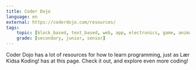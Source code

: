 ```yaml
---
title: Coder Dojo
language: en
external: https://coderdojo.com/resources/
tags:
    topic: [block_based, text_based, web, app, electronics, game, animation]
    grade: [secondary, junior, senior]
---
```


Coder Dojo has a lot of resources for how to learn programming, just as Lær
Kidsa Koding! has at this page. Check it out, and explore even more coding!

